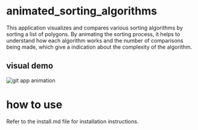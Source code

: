 # animated_sorting_algorithms

This application visualizes and compares various sorting algorithms by sorting a list of polygons. By animating the sorting process, it helps to understand how each algorithm works and the number of comparisons being made, which give a indication about the complexity of the algorithm.

## visual demo

![git app animation](algo-sorting-tris.gif)

# how to use

Refer to the install.md file for installation instructions.

